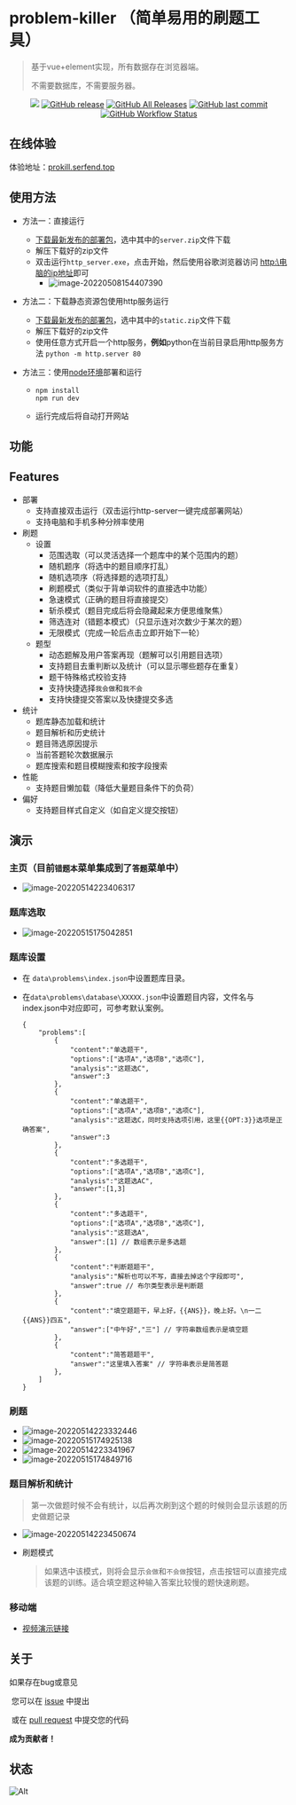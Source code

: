 # problem-killer （**简单易用的刷题工具**）

> 基于vue+element实现，所有数据存在浏览器端。
> 
> 不需要数据库，不需要服务器。

<p align="center">
<a href="https://visitorbadge.io/status?path=https%3A%2F%2Fgithub.com%2Fserfend%2Fproblem-killer%2F"><img src="https://api.visitorbadge.io/api/visitors?path=https%3A%2F%2Fgithub.com%2Fserfend%2Fproblem-killer%2F&labelColor=%23697689&countColor=%23ff8a65&style=plastic&labelStyle=none" /></a>
<a href="https://github.com/serfend/problem-killer/releases"><img alt="GitHub release" src="https://img.shields.io/github/release/serfend/problem-killer.svg?style=flat-square" /></a>
<a href="https://github.com/serfend/problem-killer/releases"><img alt="GitHub All Releases" src="https://img.shields.io/github/downloads/serfend/problem-killer/total.svg?style=flat-square&color=%2364ff82" /></a>
<a href="https://github.com/serfend/problem-killer/commits"><img alt="GitHub last commit" src="https://img.shields.io/github/last-commit/serfend/problem-killer.svg?style=flat-square" /></a>
<a href="https://github.com/serfend/problem-killer/actions/workflows/node.js.yml"><img alt="GitHub Workflow Status" src="https://github.com/serfend/problem-killer/actions/workflows/node.js.yml/badge.svg" /></a>
</p>


## **在线体验**

体验地址：[prokill.serfend.top](http://prokill.serfend.top)

## 使用方法

- 方法一：直接运行
  
  - [下载最新发布的部署包](https://github.com/serfend/problem-killer/releases)，选中其中的`server.zip`文件下载
  - 解压下载好的zip文件
  - 双击运行`http_server.exe`，点击开始，然后使用谷歌浏览器访问 [http:\\电脑的ip地址](http://127.0.0.1)即可
    - ![image-20220508154407390](https://raw.githubusercontent.com/serfend/res.image.reference/main/image-20220508154407390.png)

- 方法二：下载静态资源包使用http服务运行
  
  - [下载最新发布的部署包](https://github.com/serfend/problem-killer/releases)，选中其中的`static.zip`文件下载
  - 解压下载好的zip文件
  - 使用任意方式开启一个http服务，**例如**python在当前目录启用http服务方法 `python -m http.server 80`

- 方法三：使用[node环境](http://nodejs.cn/)部署和运行
  
  - ```shell
    npm install
    npm run dev
    ```
  
  - 运行完成后将自动打开网站

## 功能

## Features

- 部署
  - 支持直接双击运行（双击运行http-server一键完成部署网站）
  - 支持电脑和手机多种分辨率使用
- 刷题
  - 设置
    - 范围选取（可以灵活选择一个题库中的某个范围内的题）
    - 随机题序（将选中的题目顺序打乱）
    - 随机选项序（将选择题的选项打乱）
    - 刷题模式（类似于背单词软件的直接选中功能）
    - 急速模式（正确的题目将直接提交）
    - 斩杀模式（题目完成后将会隐藏起来方便思维聚焦）
    - 筛选连对（错题本模式）（只显示连对次数少于某次的题）
    - 无限模式（完成一轮后点击立即开始下一轮）
  - 题型
    - 动态题解及用户答案再现（题解可以引用题目选项）
    - 支持题目去重判断以及统计（可以显示哪些题存在重复）
    - 题干特殊格式校验支持
    - 支持快捷选择`我会做`和`我不会`
    - 支持快捷提交答案以及快捷提交多选
- 统计
  - 题库静态加载和统计
  - 题目解析和历史统计
  - 题目筛选原因提示
  - 当前答题轮次数据展示
  - 题库搜索和题目模糊搜索和按字段搜索
- 性能
  - 支持题目懒加载（降低大量题目条件下的负荷）
- 偏好
  - 支持题目样式自定义（如自定义提交按钮）

## 演示

### 主页（目前`错题本`菜单集成到了`答题`菜单中）

- ![image-20220514223406317](https://raw.githubusercontent.com/serfend/res.image.reference/main/image-20220514223406317.png)

### 题库选取

- ![image-20220515175042851](https://raw.githubusercontent.com/serfend/res.image.reference/main/image-20220515175042851.png)

### 题库设置

- 在 `data\problems\index.json`中设置题库目录。

- 在`data\problems\database\XXXXX.json`中设置题目内容，文件名与index.json中对应即可，可参考默认案例。
  
  ```json5
  {
      "problems":[
          {
              "content":"单选题干",
              "options":["选项A","选项B","选项C"],
              "analysis":"这题选C",
              "answer":3
          },
          {
              "content":"单选题干",
              "options":["选项A","选项B","选项C"],
              "analysis":"这题选C，同时支持选项引用，这里{{OPT:3}}选项是正确答案",
              "answer":3
          },
          {
              "content":"多选题干",
              "options":["选项A","选项B","选项C"],
              "analysis":"这题选AC",
              "answer":[1,3]
          },
          {
              "content":"多选题干",
              "options":["选项A","选项B","选项C"],
              "analysis":"这题选A",
              "answer":[1] // 数组表示是多选题
          },
          {
              "content":"判断题题干",
              "analysis":"解析也可以不写，直接去掉这个字段即可",
              "answer":true // 布尔类型表示是判断题
          },
          {
              "content":"填空题题干，早上好，{{ANS}}，晚上好。\n一二{{ANS}}四五",
              "answer":["中午好","三"] // 字符串数组表示是填空题
          },
          {
              "content":"简答题题干",
              "answer":"这里填入答案" // 字符串表示是简答题
          },
      ]
  }
  ```

### 刷题

- ![image-20220514223332446](https://raw.githubusercontent.com/serfend/res.image.reference/main/image-20220514223332446.png)
- ![image-20220515174925138](https://raw.githubusercontent.com/serfend/res.image.reference/main/image-20220515174925138.png)
- ![image-20220514223341967](https://raw.githubusercontent.com/serfend/res.image.reference/main/image-20220514223341967.png)
- ![image-20220515174849716](https://raw.githubusercontent.com/serfend/res.image.reference/main/image-20220515174849716.png)

### 题目解析和统计

> 第一次做题时候不会有统计，以后再次刷到这个题的时候则会显示该题的历史做题记录

- ![image-20220514223450674](https://raw.githubusercontent.com/serfend/res.image.reference/main/image-20220514223450674.png)

- 刷题模式
  
  > 如果选中该模式，则将会显示`会做`和`不会做`按钮，点击按钮可以直接完成该题的训练。适合填空题这种输入答案比较慢的题快速刷题。

### 移动端

- [视频演示链接](https://www.bilibili.com/video/BV16T4y1B7Fa/)

## 关于

如果存在bug或意见

​    您可以在 [issue](https://github.com/serfend/problem-killer/issues) 中提出

​    或在 [pull request](https://github.com/serfend/problem-killer/pulls) 中提交您的代码

**成为贡献者！**

## 状态

![Alt](https://repobeats.axiom.co/api/embed/63b53df1ed2f24fae0e0a5ba87f10a785cbd5e27.svg "Repobeats analytics image")
